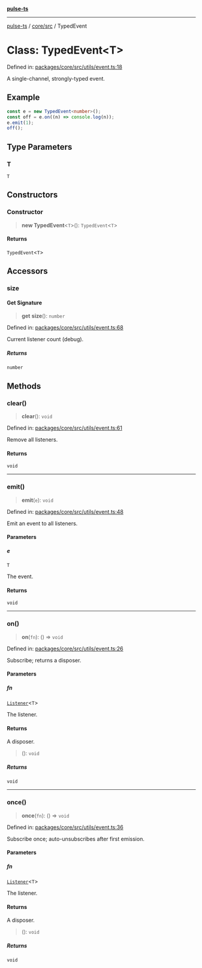 [**pulse-ts**](../../../README.md)

***

[pulse-ts](../../../README.md) / [core/src](../README.md) / TypedEvent

# Class: TypedEvent\<T\>

Defined in: [packages/core/src/utils/event.ts:18](https://github.com/jlehett/pulse-ts/blob/a2a18767041a6b69ca4c5f6131d2de266097750e/packages/core/src/utils/event.ts#L18)

A single-channel, strongly-typed event.

## Example

```ts
const e = new TypedEvent<number>();
const off = e.on((n) => console.log(n));
e.emit(1);
off();
```

## Type Parameters

### T

`T`

## Constructors

### Constructor

> **new TypedEvent**\<`T`\>(): `TypedEvent`\<`T`\>

#### Returns

`TypedEvent`\<`T`\>

## Accessors

### size

#### Get Signature

> **get** **size**(): `number`

Defined in: [packages/core/src/utils/event.ts:68](https://github.com/jlehett/pulse-ts/blob/a2a18767041a6b69ca4c5f6131d2de266097750e/packages/core/src/utils/event.ts#L68)

Current listener count (debug).

##### Returns

`number`

## Methods

### clear()

> **clear**(): `void`

Defined in: [packages/core/src/utils/event.ts:61](https://github.com/jlehett/pulse-ts/blob/a2a18767041a6b69ca4c5f6131d2de266097750e/packages/core/src/utils/event.ts#L61)

Remove all listeners.

#### Returns

`void`

***

### emit()

> **emit**(`e`): `void`

Defined in: [packages/core/src/utils/event.ts:48](https://github.com/jlehett/pulse-ts/blob/a2a18767041a6b69ca4c5f6131d2de266097750e/packages/core/src/utils/event.ts#L48)

Emit an event to all listeners.

#### Parameters

##### e

`T`

The event.

#### Returns

`void`

***

### on()

> **on**(`fn`): () => `void`

Defined in: [packages/core/src/utils/event.ts:26](https://github.com/jlehett/pulse-ts/blob/a2a18767041a6b69ca4c5f6131d2de266097750e/packages/core/src/utils/event.ts#L26)

Subscribe; returns a disposer.

#### Parameters

##### fn

[`Listener`](../type-aliases/Listener.md)\<`T`\>

The listener.

#### Returns

A disposer.

> (): `void`

##### Returns

`void`

***

### once()

> **once**(`fn`): () => `void`

Defined in: [packages/core/src/utils/event.ts:36](https://github.com/jlehett/pulse-ts/blob/a2a18767041a6b69ca4c5f6131d2de266097750e/packages/core/src/utils/event.ts#L36)

Subscribe once; auto-unsubscribes after first emission.

#### Parameters

##### fn

[`Listener`](../type-aliases/Listener.md)\<`T`\>

The listener.

#### Returns

A disposer.

> (): `void`

##### Returns

`void`
